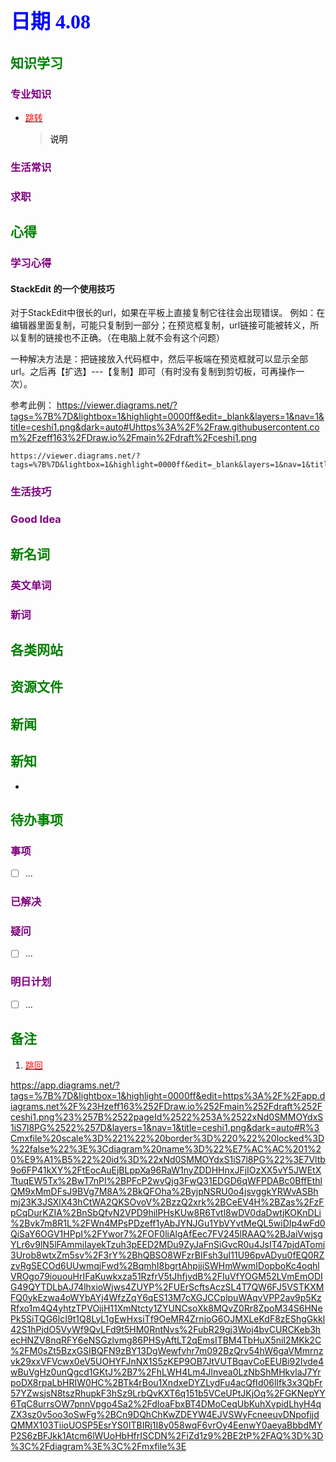 ## <font color = blue face=楷体 size=6>日期 4.08 </font>

## <font color = green>知识学习 </font>
### <font color = purple>专业知识 </font>
+ <a id = "01-1">  [<font color = red>跳转</font>](#01-2)
   > <font color = o> 说明 </font>
### <font color = purple>生活常识 </font>

### <font color = purple>求职 </font>



## <font color = green>心得 </font>
### <font color = purple>学习心得 </font>
#### StackEdit 的一个使用技巧
对于StackEdit中很长的url，如果在平板上直接复制它往往会出现错误。
例如：在编辑器里面复制，可能只复制到一部分；在预览框复制，url链接可能被转义，所以复制的链接也不正确。（在电脑上就不会有这个问题）

一种解决方法是：把链接放入代码框中，然后平板端在预览框就可以显示全部url。之后再【扩选】---【复制】即可（有时没有复制到剪切板，可再操作一次）。

参考此例：
https://viewer.diagrams.net/?tags=%7B%7D&lightbox=1&highlight=0000ff&edit=_blank&layers=1&nav=1&title=ceshi1.png&dark=auto#Uhttps%3A%2F%2Fraw.githubusercontent.com%2Fzeff163%2FDraw.io%2Fmain%2Fdraft%2Fceshi1.png

```
https://viewer.diagrams.net/?tags=%7B%7D&lightbox=1&highlight=0000ff&edit=_blank&layers=1&nav=1&title=ceshi1.png&dark=auto#Uhttps%3A%2F%2Fraw.githubusercontent.com%2Fzeff163%2FDraw.io%2Fmain%2Fdraft%2Fceshi1.png
```

### <font color = purple>生活技巧 </font>

### <font color = purple>Good Idea </font>



## <font color = green>新名词 </font>
### <font color = purple>英文单词 </font>
### <font color = purple>新词 </font>



## <font color = green>各类网站 </font>


## <font color = green>资源文件 </font>


## <font color = green>新闻 </font>


## <font color = green>新知 </font>
+ 

## <font color = green>待办事项 </font>
### <font color = purple>事项 </font>
- [ ] ...
### <font color = purple>已解决 </font>
### <font color = purple>疑问 </font>
- [ ] ...
### <font color = purple>明日计划 </font>
- [ ] ...


## <font color = green>备注 </font>
  1. <a id ="01-2">[<font color = red>跳回</font>](#01-1)


https://app.diagrams.net/?tags=%7B%7D&lightbox=1&highlight=0000ff&edit=https%3A%2F%2Fapp.diagrams.net%2F%23Hzeff163%252FDraw.io%252Fmain%252Fdraft%252Fceshi1.png%23%257B%2522pageId%2522%253A%2522xNd0SMMOYdxS1iS7l8PG%2522%257D&layers=1&nav=1&title=ceshi1.png&dark=auto#R%3Cmxfile%20scale%3D%221%22%20border%3D%220%22%20locked%3D%22false%22%3E%3Cdiagram%20name%3D%22%E7%AC%AC%201%20%E9%A1%B5%22%20id%3D%22xNd0SMMOYdxS1iS7l8PG%22%3E7Vltb9o6FP41kXY%2FtEocAuEjBLppXa96RaW1nyZDDHHnxJFjIOzXX5vY5JWEtXTtuqEW5Tx%2BwT7nPI%2BPFcP2wvQjg3FwQ31EDGD6qWFPDABc0BffEthlQM9xMmDFsJ9BVg7M8A%2BkQFOha%2ByjpNSRU0o4jsvggkYRWvASBhmj23K3JSXlX43hCtWA2QKSOvoV%2BzzQ2xrk%2BCeEV4H%2BZas%2FzFpCqDurKZIA%2BnSbQfvN2VPD9hilPHsKUw8R6Tvtl8wDV0daDwtjKOKnDLi%2Bvk7m8R1L%2FWn4MPsPDzeff1yAbJYNJGu1YbVYvtMeQL5wiDIp4wFd0QiSaY6OGV1HPpI%2FYwor7%2FOF0liAlgAfEec7FV245lRAAQ%2BJaiVwjsgYLr6v9lN5lFAmmiIayekTzuh3pEED2MDu9ZyJaFnSiGvcR0u4JsIT47pjdATomi3Urob8wtxZm5sv%2F3rY%2BhQBSO8WFzrBIFsh3uI11U96pvADyu0fEQ0RZzvRgSECOd6UUwmqjFwd%2BqmhI8bgrtAhpjjiSWHmWwmIDopboKc4oqhlVROgo79iououHrIFaKuwkxza51RzfrV5tJhfjvdB%2FIuVfYOGM52LVmEmODIG49QYTDLbAJ74lhxioWjws4ZUYP%2FUErScftsAczSL4T7QW6FJ5VSTKXMFQ0ykEzwa4oWYbAYj4WfzZqY6qES13M7cXGJCCplpuWAqvVPP2av9p5KzRfxo1m4Q4yhtzTPVOijH11XmNtcty1ZYUNCsoXk8MQvZ0Rr8ZpoM34S6HNePk5SiTQG6lcI9t1Q8LyL1gEwHxsiTf9OeMR4ZrnjoG6OJMXLeKdF8zEShgGkkl42S1hPjdO5VyWf9QvLFd9t5HM0RntNvs%2FubR29gj3Woj4bvCURCKeb3hecHNZV8nqRFY6eNSGzlvmg86PHSyAftLT2qEmsITBM4TbHuX5niI2MKk2C%2FM0sZt5BzxGSIBQFN9zBY13DgWewfvhr7m092BzQrv54hW6gaVMmrnzvk29xxVFVcwx0eV5UOHYFJnNX1S5zKEP9OB7JtVUTBqavCoEEUBi92Ivde4wBuVgHz0unQgcd1GKtJ%2B7%2FhLWH4Lm4Jlnvea0LzNbShMHkvlaJ7YrpoDX8rpaLbHRIW0HC%2BTk4rBou1XndxeDYZLydFu4acQfId06lIfk3x3QbFr57YZwsjsN8tszRhupkF3hSz9LrbQvKXT6q151b5VCeUPtJKjOq%2FGKNepYY6TqC8urrsOW7pnnVpgo4Sa2%2FdIoaFbxBT4DMoCeqUbKuhXvpidLhyH4qZX3sz0v5oo3oSwFg%2BCn9DQhChKwZDEYW4EJVSWyFcneeuvDNpofijdQMMX103TiioUOSP5EsrYS0ITBIRj1I8y058wqF6vrOy4EenwY0aeyaBbbdMYP2S6zBFJkk1Atcm6lWUoHbHfrISCDN%2FiZd1z9%2BE2tP%2FAQ%3D%3D%3C%2Fdiagram%3E%3C%2Fmxfile%3E
<!--stackedit_data:
eyJoaXN0b3J5IjpbMzcxOTM4ODQ2LDEzNjc5NTQ5NDYsLTMyNT
k2MDEwNSwxMjI1MzgwOTQxXX0=
-->